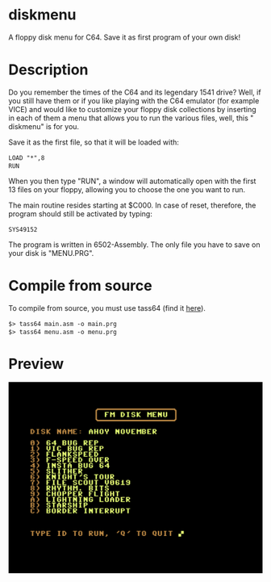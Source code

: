 # diskmenu
A floppy disk menu for C64. Save it as first program of your own disk!

# Description
Do you remember the times of the C64 and its legendary 1541 drive?
Well, if you still have them or if you like playing with the C64 emulator (for example VICE) and would like to customize your floppy disk collections by inserting in each of them a menu that allows you to run the various files, well, this " diskmenu" is for you.

Save it as the first file, so that it will be loaded with:
```
LOAD "*",8
RUN
```

When you then type "RUN", a window will automatically open with the first 13 files on your floppy, allowing you to choose the one you want to run.

The main routine resides starting at $C000. In case of reset, therefore, the program should still be activated by typing:
```
SYS49152
```

The program is written in 6502-Assembly. The only file you have to save on your disk is "MENU.PRG".

# Compile from source
To compile from source, you must use tass64 (find it [here](https://sourceforge.net/projects/tass64/)).
```
$> tass64 main.asm -o main.prg
$> tass64 menu.asm -o menu.prg
```
# Preview
![Screenshot of FM DISK MENU](screenshot.png)
